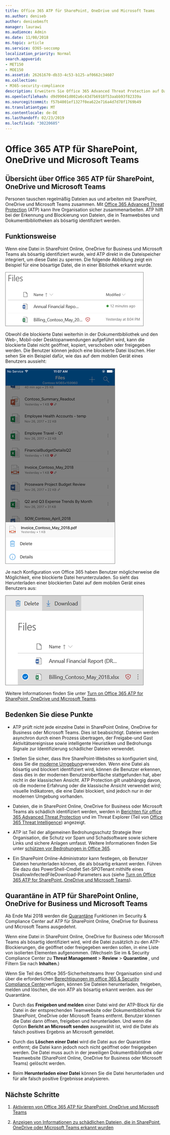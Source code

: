 ```yaml
---
title: Office 365 ATP für SharePoint, OneDrive und Microsoft Teams
ms.author: deniseb
author: denisebmsft
manager: laurawi
ms.audience: Admin
ms.date: 11/08/2018
ms.topic: article
ms.service: O365-seccomp
localization_priority: Normal
search.appverid:
- MET150
- MOE150
ms.assetid: 26261670-db33-4c53-b125-af0662c34607
ms.collection:
- M365-security-compliance
description: Erweitern Sie Office 365 Advanced Threat Protection auf Dateien in SharePoint Online, OneDrive for Business und Microsoft Teams, um eine sicherere Zusammenarbeit für Ihr Unternehmen zu ermöglichen.
ms.openlocfilehash: d9d99041d002a6c43d7b6918f53aabb93f82339a
ms.sourcegitcommit: f57b4001ef1327f0ea622e716a4d7d78f1769b49
ms.translationtype: MT
ms.contentlocale: de-DE
ms.lasthandoff: 02/23/2019
ms.locfileid: "30220605"
---
```

# <a name="office-365-atp-for-sharepoint-onedrive-and-microsoft-teams"></a>Office 365 ATP für SharePoint, OneDrive und Microsoft Teams

## <a name="overview-of-office-365-atp-for-sharepoint-onedrive-and-microsoft-teams"></a>Übersicht über Office 365 ATP für SharePoint, OneDrive und Microsoft Teams

Personen tauschen regelmäßig Dateien aus und arbeiten mit SharePoint, OneDrive und Microsoft Teams zusammen. Mit [Office 365 Advanced Threat Protection](office-365-atp.md) (ATP) kann Ihre Organisation sicher zusammenarbeiten. ATP hilft bei der Erkennung und Blockierung von Dateien, die in Teamwebsites und Dokumentbibliotheken als bösartig identifiziert werden.  
  
## <a name="how-it-works"></a>Funktionsweise

Wenn eine Datei in SharePoint Online, OneDrive for Business und Microsoft Teams als bösartig identifiziert wurde, wird ATP direkt in die Dateispeicher integriert, um diese Datei zu sperren. Die folgende Abbildung zeigt ein Beispiel für eine bösartige Datei, die in einer Bibliothek erkannt wurde.
  
[![Dateien in OneDrive for Business mit einer als bösartig erkannt](media/2bba71cc-7ad1-4799-8b9d-d56f923db3a7.png)](https://support.office.com/article/01e902ad-a903-4e0f-b093-1e1ac0c37ad2)
  
Obwohl die blockierte Datei weiterhin in der Dokumentbibliothek und den Web-, Mobil-oder Desktopanwendungen aufgeführt wird, kann die blockierte Datei nicht geöffnet, kopiert, verschoben oder freigegeben werden. Die Benutzer können jedoch eine blockierte Datei löschen. Hier sehen Sie ein Beispiel dafür, wie das auf dem mobilen Gerät eines Benutzers aussieht:
  
[![Löschen einer blockierten Datei aus OneDrive for Business aus der mobilen OneDrive-App](media/cb1c1705-fd0a-45b8-9a26-c22503011d54.png)](https://support.office.com/article/01e902ad-a903-4e0f-b093-1e1ac0c37ad2)
  
Je nach Konfiguration von Office 365 haben Benutzer möglicherweise die Möglichkeit, eine blockierte Datei herunterzuladen. So sieht das Herunterladen einer blockierten Datei auf dem mobilen Gerät eines Benutzers aus:
  
[![Herunterladen einer blockierten Datei in OneDrive for Business](media/be288a82-bdd8-4371-93d8-1783db3b61bc.png)](https://support.office.com/article/01e902ad-a903-4e0f-b093-1e1ac0c37ad2)
  
Weitere Informationen finden Sie unter [Turn on Office 365 ATP for SharePoint, OneDrive und Microsoft Teams](turn-on-atp-for-spo-odb-and-teams.md).
  
## <a name="keep-these-points-in-mind"></a>Bedenken Sie diese Punkte

- ATP prüft nicht jede einzelne Datei in SharePoint Online, OneDrive for Business oder Microsoft Teams. Dies ist beabsichtigt. Dateien werden asynchron durch einen Prozess übertragen, der Freigabe-und Gast Aktivitätsereignisse sowie intelligente Heuristiken und Bedrohungs Signale zur Identifizierung schädlicher Dateien verwendet.

- Stellen Sie sicher, dass Ihre SharePoint-Websites so konfiguriert sind, dass Sie die [moderne Umgebung](https://docs.microsoft.com/sharepoint/guide-to-sharepoint-modern-experience)verwenden. Wenn eine Datei als bösartig und blockiert identifiziert wird, können die Benutzer erkennen, dass dies in der modernen Benutzeroberfläche stattgefunden hat, aber nicht in der klassischen Ansicht. ATP Protection gilt unabhängig davon, ob die moderne Erfahrung oder die klassische Ansicht verwendet wird; visuelle Indikatoren, die eine Datei blockiert, sind jedoch nur in der modernen Umgebung vorhanden.
    
- Dateien, die in SharePoint Online, OneDrive for Business oder Microsoft Teams als schädlich identifiziert werden, werden in [Berichten für office 365 Advanced Threat Protection](view-reports-for-atp.md) und im Threat Explorer (Teil von [Office 365 Threat Intelligence](office-365-ti.md)) angezeigt.
    
- ATP ist Teil der allgemeinen Bedrohungsschutz Strategie Ihrer Organisation, die Schutz vor Spam und Schadsoftware sowie sichere Links und sichere Anlagen umfasst. Weitere Informationen finden Sie unter [schützen vor Bedrohungen in Office 365](protect-against-threats.md).
    
- Ein SharePoint Online-Administrator kann festlegen, ob Benutzer Dateien herunterladen können, die als bösartig erkannt werden. Führen Sie dazu das PowerShell-Cmdlet Set-SPOTenant mithilfe eines DisallowInfectedFileDownload-Parameters aus (siehe [Turn on Office 365 ATP for SharePoint, OneDrive und Microsoft Teams](turn-on-atp-for-spo-odb-and-teams.md)).
    
## <a name="quarantine-in-atp-for-sharepoint-online-onedrive-for-business-and-microsoft-teams"></a>Quarantäne in ATP für SharePoint Online, OneDrive for Business und Microsoft Teams

 Ab Ende Mai 2018 werden die [Quarantäne](quarantine-email-messages.md) Funktionen im Security &amp; Compliance Center auf ATP für SharePoint Online, OneDrive for Business und Microsoft Teams ausgedehnt.
  
Wenn eine Datei in SharePoint Online, OneDrive for Business oder Microsoft Teams als bösartig identifiziert wird, wird die Datei zusätzlich zu den ATP-Blockierungen, die geöffnet oder freigegeben werden sollen, in eine Liste von isolierten Elementen aufgenommen. (Wechseln Sie im &amp; Security Compliance Center zu **Threat Management** \> **Review** \> **Quarantine** , und Filtern Sie nach **Inhalten**.) 
  
Wenn Sie Teil des Office 365-Sicherheitsteams Ihrer Organisation sind und über die erforderlichen [Berechtigungen im office 365 &amp; Security Compliance Center](permissions-in-the-security-and-compliance-center.md)verfügen, können Sie Dateien herunterladen, freigeben, melden und löschen, die von ATP als bösartig erkannt werden. aus der Quarantäne.
  
- Durch das **Freigeben und melden** einer Datei wird der ATP-Block für die Datei in der entsprechenden Teamwebsite oder Dokumentbibliothek für SharePoint, OneDrive oder Microsoft Teams entfernt. Benutzer können die Datei dann öffnen, freigeben und herunterladen. Und wenn die Option **Bericht an Microsoft senden** ausgewählt ist, wird die Datei als falsch positives Ergebnis an Microsoft gemeldet. 
    
- Durch das **Löschen einer Datei** wird die Datei aus der Quarantäne entfernt; die Datei kann jedoch noch nicht geöffnet oder freigegeben werden. Die Datei muss auch in der jeweiligen Dokumentbibliothek oder Teamwebsite (SharePoint Online, OneDrive for Business oder Microsoft Teams) gelöscht werden. 
    
- Beim **Herunterladen einer Datei** können Sie die Datei herunterladen und für alle falsch positive Ergebnisse analysieren. 
    
## <a name="next-steps"></a>Nächste Schritte

1. [Aktivieren von Office 365 ATP für SharePoint, OneDrive und Microsoft Teams](turn-on-atp-for-spo-odb-and-teams.md)
    
2. [Anzeigen von Informationen zu schädlichen Dateien, die in SharePoint, OneDrive oder Microsoft Teams erkannt wurden](malicious-files-detected-in-spo-odb-or-teams.md)
    
